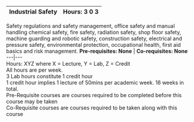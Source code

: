 **Industrial Safety** | **Hours: 3 0 3**  
---|---  
Safety regulations and safety management, office safety and manual handling chemical safety, fire safety, radiation safety, shop floor safety, machine guarding and robotic safety, construction safety, electrical and pressure safety, environmental protection, occupational health, first aid basics and risk management.
**Pre-requisites: None** | **Co-requisites: None**  
---|---  
Hours: XYZ where X = Lecture, Y = Lab, Z = Credit  
All hours are per week.  
3 Lab hours constitute 1 credit hour  
1 credit hour implies 1 lecture of 50mins per academic week. 16 weeks in total.  
Pre-Requisite courses are courses required to be completed before this course may be taken  
Co-Requisite courses are courses required to be taken along with this course
